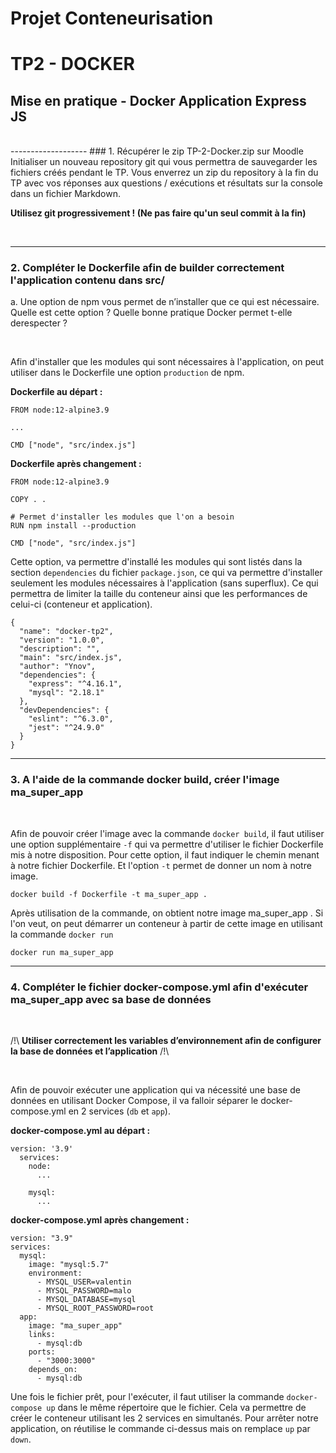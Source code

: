 # **Projet Conteneurisation**
# TP2 - DOCKER

## Mise en pratique - Docker Application Express JS

<br>
-------------------
### 1. Récupérer le zip TP-2-Docker.zip sur Moodle

<br>
Initialiser un nouveau repository git qui vous permettra de sauvegarder les fichiers créés pendant le TP. Vous enverrez un zip du repository à la fin du TP avec vos réponses aux questions / exécutions et résultats sur la console dans un fichier Markdown.
<br>

**Utilisez git progressivement ! (Ne pas faire qu'un seul commit à la fin)**

<br>

-------------------

### 2. Compléter le Dockerfile afin de builder correctement l'application contenu dans src/

a. Une option de npm vous permet de n’installer que ce qui est nécessaire. 
Quelle est cette option ? Quelle bonne pratique Docker permet t-elle derespecter ?

<br>

Afin d'installer que les modules qui sont nécessaires à l'application, on peut utiliser dans le Dockerfile une option ```production``` de npm.

**Dockerfile au départ :**
```
FROM node:12-alpine3.9

...

CMD ["node", "src/index.js"]
```

**Dockerfile après changement :**
```
FROM node:12-alpine3.9

COPY . .

# Permet d'installer les modules que l'on a besoin
RUN npm install --production

CMD ["node", "src/index.js"]
```

Cette option, va permettre d'installé les modules qui sont listés dans la section ```dependencies``` du fichier ```package.json```, ce qui va permettre d'installer seulement les modules nécessaires à l'application (sans superflux). Ce qui permettra de limiter la taille du conteneur ainsi que les performances de celui-ci (conteneur et application).

```
{
  "name": "docker-tp2",
  "version": "1.0.0",
  "description": "",
  "main": "src/index.js",
  "author": "Ynov",
  "dependencies": {
    "express": "^4.16.1",
    "mysql": "2.18.1"
  },
  "devDependencies": {
    "eslint": "^6.3.0",
    "jest": "^24.9.0"
  }
}
```

-------------------

### 3. A l'aide de la commande docker build, créer l'image ma_super_app

<br>

Afin de pouvoir créer l'image avec la commande ```docker build```, il faut utiliser une option supplémentaire ```-f``` qui va permettre d'utiliser le fichier Dockerfile mis à notre disposition. Pour cette option, il faut indiquer le chemin menant à notre fichier Dockerfile.
Et l'option ```-t``` permet de donner un nom à notre image.

```
docker build -f Dockerfile -t ma_super_app .
```

Après utilisation de la commande, on obtient notre image ma_super_app . Si l'on veut, on peut démarrer un conteneur à partir de cette image en utilisant la commande ```docker run```

```
docker run ma_super_app
```

-------------------

### 4. Compléter le fichier docker-compose.yml afin d'exécuter ma_super_app avec sa base de données
<br>

/!\ **Utiliser correctement les variables d’environnement afin de configurer la base de données et l’application** /!\

<br>

Afin de pouvoir exécuter une application qui va nécessité une base de données en utilisant Docker Compose, il va falloir séparer le docker-compose.yml en 2 services (```db``` et ```app```).

**docker-compose.yml au départ :**
```
version: '3.9'
  services:
    node:
      ...

    mysql:
      ...

```

**docker-compose.yml après changement :**
```
version: "3.9"
services:
  mysql:
    image: "mysql:5.7"
    environment:
      - MYSQL_USER=valentin
      - MYSQL_PASSWORD=malo
      - MYSQL_DATABASE=mysql
      - MYSQL_ROOT_PASSWORD=root
  app:
    image: "ma_super_app"
    links:
      - mysql:db
    ports:
      - "3000:3000"
    depends_on:
      - mysql:db
```

Une fois le fichier prêt, pour l'exécuter, il faut utiliser la commande ```docker-compose up``` dans le même répertoire que le fichier. Cela va permettre de créer le conteneur utilisant les 2 services en simultanés.
Pour arrêter notre application, on réutilise le commande ci-dessus mais on remplace ```up```  par ```down```.